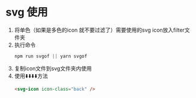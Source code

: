 # svg 使用

1. 将单色（如果是多色的icon 就不要过滤了）需要使用的svg icon放入filter文件夹
2. 执行命令
    ```js
    npm run svgof || yarn svgof
    ```
3. 复制icon文件到svg文件夹内使用
4. 使用⬇️⬇️⬇️⬇️方法
    ```html
    <svg-icon icon-class="back" />
    ```
